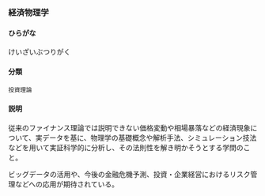 <div style="display:none;">

## [あ行](securities-terms?id=あ行)
## [か行](securities-terms?id=か行)

</div>

### 経済物理学

#### ひらがな

けいざいぶつりがく

#### 分類

`投資理論`

#### 説明

従来のファイナンス理論では説明できない価格変動や相場暴落などの経済現象について、実データを基に、物理学の基礎概念や解析手法、シミュレーション技法などを用いて実証科学的に分析し、その法則性を解き明かそうとする学問のこと。
 
ビッグデータの活用や、今後の金融危機予測、投資・企業経営におけるリスク管理などへの応用が期待されている。

<div style="display:none;">

## [さ行](securities-terms?id=さ行)
## [た行](securities-terms?id=た行)
## [な行](securities-terms?id=な行)
## [は行](securities-terms?id=は行)
## [ま行](securities-terms?id=ま行)
## [や行](securities-terms?id=や行)
## [ら行](securities-terms?id=ら行)
## [わ行](securities-terms?id=わ行)
## [英数字・記号](securities-terms?id=英数字・記号)

</div>

